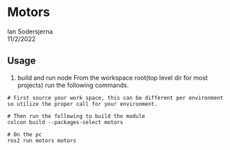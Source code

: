 # Motors
Ian Sodersjerna  
11/2/2022

## Usage
1. build and run node
From the workspace root(top level dir for most projects) run the following commands.
```shell
# First source your work space, this can be different per environment so utilize the proper call for your environment.

# Then run the following to build the module
colcon build --packages-select motors

# On the pc
ros2 run motors motors 
```